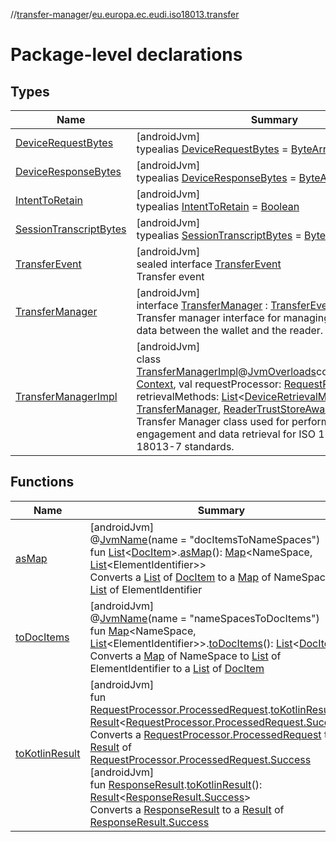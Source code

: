 //[transfer-manager](../../index.md)/[eu.europa.ec.eudi.iso18013.transfer](index.md)

# Package-level declarations

## Types

| Name                                                         | Summary                                                                                                                                                                                                                                                                                                                                                                                                                                                                                                                                                                                                                                                                                                                                                                                                                                                                                                                                                |
|--------------------------------------------------------------|--------------------------------------------------------------------------------------------------------------------------------------------------------------------------------------------------------------------------------------------------------------------------------------------------------------------------------------------------------------------------------------------------------------------------------------------------------------------------------------------------------------------------------------------------------------------------------------------------------------------------------------------------------------------------------------------------------------------------------------------------------------------------------------------------------------------------------------------------------------------------------------------------------------------------------------------------------|
| [DeviceRequestBytes](-device-request-bytes/index.md)         | [androidJvm]<br>typealias [DeviceRequestBytes](-device-request-bytes/index.md) = [ByteArray](https://kotlinlang.org/api/latest/jvm/stdlib/kotlin/-byte-array/index.html)                                                                                                                                                                                                                                                                                                                                                                                                                                                                                                                                                                                                                                                                                                                                                                               |
| [DeviceResponseBytes](-device-response-bytes/index.md)       | [androidJvm]<br>typealias [DeviceResponseBytes](-device-response-bytes/index.md) = [ByteArray](https://kotlinlang.org/api/latest/jvm/stdlib/kotlin/-byte-array/index.html)                                                                                                                                                                                                                                                                                                                                                                                                                                                                                                                                                                                                                                                                                                                                                                             |
| [IntentToRetain](-intent-to-retain/index.md)                 | [androidJvm]<br>typealias [IntentToRetain](-intent-to-retain/index.md) = [Boolean](https://kotlinlang.org/api/latest/jvm/stdlib/kotlin/-boolean/index.html)                                                                                                                                                                                                                                                                                                                                                                                                                                                                                                                                                                                                                                                                                                                                                                                            |
| [SessionTranscriptBytes](-session-transcript-bytes/index.md) | [androidJvm]<br>typealias [SessionTranscriptBytes](-session-transcript-bytes/index.md) = [ByteArray](https://kotlinlang.org/api/latest/jvm/stdlib/kotlin/-byte-array/index.html)                                                                                                                                                                                                                                                                                                                                                                                                                                                                                                                                                                                                                                                                                                                                                                       |
| [TransferEvent](-transfer-event/index.md)                    | [androidJvm]<br>sealed interface [TransferEvent](-transfer-event/index.md)<br>Transfer event                                                                                                                                                                                                                                                                                                                                                                                                                                                                                                                                                                                                                                                                                                                                                                                                                                                           |
| [TransferManager](-transfer-manager/index.md)                | [androidJvm]<br>interface [TransferManager](-transfer-manager/index.md) : [TransferEvent.Listenable](-transfer-event/-listenable/index.md)<br>Transfer manager interface for managing the transfer of data between the wallet and the reader.                                                                                                                                                                                                                                                                                                                                                                                                                                                                                                                                                                                                                                                                                                          |
| [TransferManagerImpl](-transfer-manager-impl/index.md)       | [androidJvm]<br>class [TransferManagerImpl](-transfer-manager-impl/index.md)@[JvmOverloads](https://kotlinlang.org/api/latest/jvm/stdlib/kotlin.jvm/-jvm-overloads/index.html)constructor(context: [Context](https://developer.android.com/reference/kotlin/android/content/Context.html), val requestProcessor: [RequestProcessor](../eu.europa.ec.eudi.iso18013.transfer.response/-request-processor/index.md), retrievalMethods: [List](https://kotlinlang.org/api/latest/jvm/stdlib/kotlin.collections/-list/index.html)&lt;[DeviceRetrievalMethod](../eu.europa.ec.eudi.iso18013.transfer.engagement/-device-retrieval-method/index.md)&gt;? = null) : [TransferManager](-transfer-manager/index.md), [ReaderTrustStoreAware](../eu.europa.ec.eudi.iso18013.transfer.readerauth/-reader-trust-store-aware/index.md)<br>Transfer Manager class used for performing device engagement and data retrieval for ISO 18013-5 and ISO 18013-7 standards. |

## Functions

| Name                                  | Summary                                                                                                                                                                                                                                                                                                                                                                                                                                                                                                                                                                                                                                                                                                                                                                                                                                                                                                                                                                                                                                                                                                                                                                                                                                                                                                                                                                                                                                                                                                                        |
|---------------------------------------|--------------------------------------------------------------------------------------------------------------------------------------------------------------------------------------------------------------------------------------------------------------------------------------------------------------------------------------------------------------------------------------------------------------------------------------------------------------------------------------------------------------------------------------------------------------------------------------------------------------------------------------------------------------------------------------------------------------------------------------------------------------------------------------------------------------------------------------------------------------------------------------------------------------------------------------------------------------------------------------------------------------------------------------------------------------------------------------------------------------------------------------------------------------------------------------------------------------------------------------------------------------------------------------------------------------------------------------------------------------------------------------------------------------------------------------------------------------------------------------------------------------------------------|
| [asMap](as-map.md)                    | [androidJvm]<br>@[JvmName](https://kotlinlang.org/api/latest/jvm/stdlib/kotlin.jvm/-jvm-name/index.html)(name = &quot;docItemsToNameSpaces&quot;)<br>fun [List](https://kotlinlang.org/api/latest/jvm/stdlib/kotlin.collections/-list/index.html)&lt;[DocItem](../eu.europa.ec.eudi.iso18013.transfer.response/-doc-item/index.md)&gt;.[asMap](as-map.md)(): [Map](https://kotlinlang.org/api/latest/jvm/stdlib/kotlin.collections/-map/index.html)&lt;NameSpace, [List](https://kotlinlang.org/api/latest/jvm/stdlib/kotlin.collections/-list/index.html)&lt;ElementIdentifier&gt;&gt;<br>Converts a [List](https://kotlinlang.org/api/latest/jvm/stdlib/kotlin.collections/-list/index.html) of [DocItem](../eu.europa.ec.eudi.iso18013.transfer.response/-doc-item/index.md) to a [Map](https://kotlinlang.org/api/latest/jvm/stdlib/kotlin.collections/-map/index.html) of NameSpace to [List](https://kotlinlang.org/api/latest/jvm/stdlib/kotlin.collections/-list/index.html) of ElementIdentifier                                                                                                                                                                                                                                                                                                                                                                                                                                                                                                                      |
| [toDocItems](to-doc-items.md)         | [androidJvm]<br>@[JvmName](https://kotlinlang.org/api/latest/jvm/stdlib/kotlin.jvm/-jvm-name/index.html)(name = &quot;nameSpacesToDocItems&quot;)<br>fun [Map](https://kotlinlang.org/api/latest/jvm/stdlib/kotlin.collections/-map/index.html)&lt;NameSpace, [List](https://kotlinlang.org/api/latest/jvm/stdlib/kotlin.collections/-list/index.html)&lt;ElementIdentifier&gt;&gt;.[toDocItems](to-doc-items.md)(): [List](https://kotlinlang.org/api/latest/jvm/stdlib/kotlin.collections/-list/index.html)&lt;[DocItem](../eu.europa.ec.eudi.iso18013.transfer.response/-doc-item/index.md)&gt;<br>Converts a [Map](https://kotlinlang.org/api/latest/jvm/stdlib/kotlin.collections/-map/index.html) of NameSpace to [List](https://kotlinlang.org/api/latest/jvm/stdlib/kotlin.collections/-list/index.html) of ElementIdentifier to a [List](https://kotlinlang.org/api/latest/jvm/stdlib/kotlin.collections/-list/index.html) of [DocItem](../eu.europa.ec.eudi.iso18013.transfer.response/-doc-item/index.md)                                                                                                                                                                                                                                                                                                                                                                                                                                                                                                           |
| [toKotlinResult](to-kotlin-result.md) | [androidJvm]<br>fun [RequestProcessor.ProcessedRequest](../eu.europa.ec.eudi.iso18013.transfer.response/-request-processor/-processed-request/index.md).[toKotlinResult](to-kotlin-result.md)(): [Result](https://kotlinlang.org/api/latest/jvm/stdlib/kotlin/-result/index.html)&lt;[RequestProcessor.ProcessedRequest.Success](../eu.europa.ec.eudi.iso18013.transfer.response/-request-processor/-processed-request/-success/index.md)&gt;<br>Converts a [RequestProcessor.ProcessedRequest](../eu.europa.ec.eudi.iso18013.transfer.response/-request-processor/-processed-request/index.md) to a [Result](https://kotlinlang.org/api/latest/jvm/stdlib/kotlin/-result/index.html) of [RequestProcessor.ProcessedRequest.Success](../eu.europa.ec.eudi.iso18013.transfer.response/-request-processor/-processed-request/-success/index.md)<br>[androidJvm]<br>fun [ResponseResult](../eu.europa.ec.eudi.iso18013.transfer.response/-response-result/index.md).[toKotlinResult](to-kotlin-result.md)(): [Result](https://kotlinlang.org/api/latest/jvm/stdlib/kotlin/-result/index.html)&lt;[ResponseResult.Success](../eu.europa.ec.eudi.iso18013.transfer.response/-response-result/-success/index.md)&gt;<br>Converts a [ResponseResult](../eu.europa.ec.eudi.iso18013.transfer.response/-response-result/index.md) to a [Result](https://kotlinlang.org/api/latest/jvm/stdlib/kotlin/-result/index.html) of [ResponseResult.Success](../eu.europa.ec.eudi.iso18013.transfer.response/-response-result/-success/index.md) |
